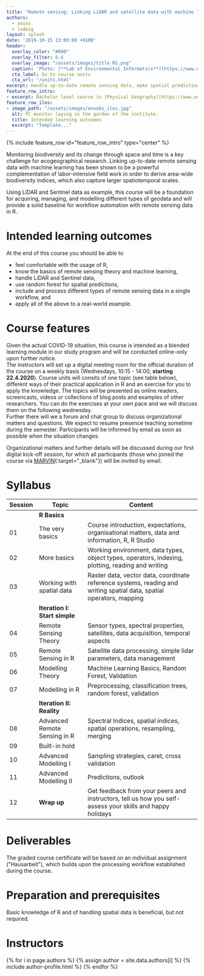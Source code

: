```yaml
---
title: "Remote sensing: Linking LiDAR and satellite data with machine learning"
authors:
  - zeuss
  - ludwig
layout: splash
date: '2019-10-15 13:00:00 +0100'
header:
  overlay_color: "#000"
  overlay_filter: 0.6
  overlay_image: "/assets/images/title_RS.png"
  caption: 'Photo: [**Lab of Environmental Informatics**](https://www.uni-marburg.de/de/fb19/disciplines/physisch/umweltinformatik/umweltinformatik){:target="_blank"}'
  cta_label: Go to course units
  cta_url: "/units.html"
excerpt: Handle up-to-date remote sensing data, make spatial predictions with machine learning, and become familiar with advanced remote sensing modelling in R
feature_row_intro:
- excerpt: Bachelor level course in [Physical Geography](https://www.uni-marburg.de/de/fb19/studium/studiengaenge/bachelor-geographie/herzlich-willkommen-beim-bachelor-geographie){:target="_blank"} at Marburg University
feature_row_ilos:
- image_path: "/assets/images/envobs_ilos.jpg"
  alt: PC monitor laying in the garden of the institute.
  title: Intended learning outcomes
  excerpt: "Template..."
---
```


{% include feature_row id="feature_row_intro" type="center" %}

<!-- Funkychunky -->

Monitoring biodiversity and its change through space and time is a key challenge for ecogeographical research. 
Linking up-to-date remote sensing data with machine learning has been shown to be a powerful complementation of labor-intensive field work in order to derive area-wide biodiversity indices, which also capture larger spatiotemporal scales. 

Using LiDAR and Sentinel data as example, this course will be a foundation for acquiring, managing, and modelling different types of geodata and will provide a solid baseline for workflow automation with remote sensing data in R.


# Intended learning outcomes
At the end of this course you should be able to

* feel comfortable with the usage of R,
* know the basics of remote sensing theory and machine learning,
* handle LiDAR and Sentinel data,
* use random forest for spatial predictions,
* include and process different types of remote sensing data in a single workflow, and
* apply all of the above to a real-world example.



# Course features

Given the actual COVID-19 situation, this course is intended as a blended learning module in our study program and will be conducted online-only upon further notice.  
The instructors will set up a digital meeting room for the official duration of the course on a weekly basis (Wednesdays, 10:15 - 14:00, **starting 22.4.2020**). Course units will consits of one topic (see table below), different ways of their practical application in R and an exercise for you to apply the knowledge. The topics will be presented as online readers, screencasts, videos or collections of blog posts and examples of other researchers. You can do the exercises at your own pace and we will discuss them on the following wednesday.  
Further there will we a forum and chat group to discuss organizational matters and questions. We expect to resume presence teaching sometime during the semester. Participants will be informed by email as soon as possible when the situation changes.

Organizational matters and further details will be discussed during our first digital kick-off session, 
for which all participants (those who joined the course via [MARVIN](https://marvin.uni-marburg.de){:target="_blank"}) will be invited by email.




# Syllabus

| Session | Topic | Content |
|---------|-------|---------|
|| **R Basics** ||
| 01 | The very basics              | Course introduction, expectations, organisational matters, data and information, R, R Studio |
| 02 | More basics                  | Working environment, data types, object types, operators, indexing, plotting, reading and writing |
| 03 | Working with spatial data    | Raster data, vector data, coordinate reference systems, reading and writing spatial data, spatial operators, mapping |
|| **Iteration I: Start simple** ||
| 04 | Remote Sensing Theory                    | Sensor types, spectral properties, satellites, data acquisition, temporal aspects  |
| 05 | Remote Sensing in R		                | Satellite data processing, simple lidar parameters, data management|
| 06 | Modelling Theory             | Machine Learning Basics, Random Forest, Validation  |
| 07 | Modelling in R               | Preprocessing, classification trees, random forest, validation|
|| **Iteration II: Reality** ||
| 08 | Advanced Remote Sensing in R    		  | Spectral Indices, spatial indices, spatial operations, resampling, merging|
| 09 | Built-in hold||
| 10 | Advanced Modelling I    		| Sampling strategies, caret, cross validation|
| 11 | Advanced Modelling II  	    | Predictions, outlook |
| 12 | **Wrap up**                  | Get feedback from your peers and instructors, tell us how you self-assess your skills and happy holidays |


# Deliverables

The graded course certificate will be based on an individual assignment ("Hausarbeit"), which builds upon the processing workflow established during the course.



<!--Note: Prüfungsleistung ist eine Hausarbeit über ein verwandtes Thema (anderes Gebiet, anderes Modell, andere Daten, etc.) -->


# Preparation and prerequisites

Basic knowledge of R and of handling spatial data is beneficial, but not required.

<!-- <br />  -->


# Instructors

{% for i in page.authors %} 
  {% assign author = site.data.authors[i] %}
  {% include author-profile.html %}
{% endfor %}




